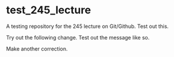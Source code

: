 # test_245_lecture
A testing repository for the 245 lecture on Git/Github. Test out this.

Try out the following change. Test out the message like so.

Make another correction.